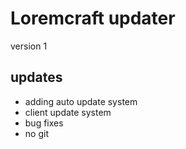 # Loremcraft updater
version 1
## updates
-	adding auto update system
-	client update system
-	bug fixes
-	no git